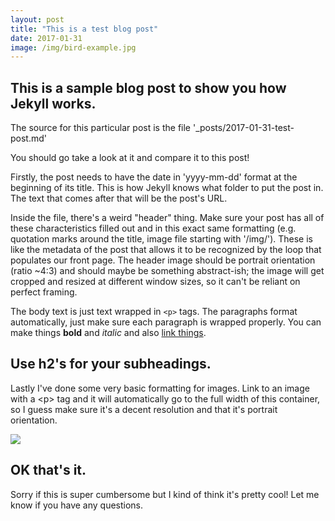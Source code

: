 ```yaml
---
layout: post
title: "This is a test blog post"
date: 2017-01-31
image: /img/bird-example.jpg
---
```


<h2>This is a sample blog post to show you how Jekyll works.</h2>

<p>The source for this particular post is the file '&#95;posts/2017-01-31-test-post.md' </p>

<p>You should go take a look at it and compare it to this post!</p>

<p>Firstly, the post needs to have the date in 'yyyy-mm-dd' format at the beginning of its title. This is how Jekyll knows what folder to put the post in. The text that comes after that will be the post's URL.</p>

<p>Inside the file, there's a weird "header" thing. Make sure your post has all of these characteristics filled out and in this exact same formatting (e.g. quotation marks around the title, image file starting with '/img/'). These is like the metadata of the post that allows it to be recognized by the loop that populates our front page. The header image should be portrait orientation (ratio ~4:3) and should maybe be something abstract-ish; the image will get cropped and resized at different window sizes, so it can't be reliant on perfect framing.</p>

<p>The body text is just text wrapped in <code>&lt;p&gt;</code> tags. The paragraphs format automatically, just make sure each paragraph is wrapped properly. You can make things <b>bold</b> and <i>italic</i> and also <a href='#'>link things</a>.</p>

<h2>Use h2's for your subheadings.</h2>

<p>Lastly I've done some very basic formatting for images. Link to an image with a &lt;p&gt; tag and it will automatically go to the full width of this container, so I guess make sure it's a decent resolution and that it's portrait orientation.</p>

<img src='/img/bird-example.jpg'>

<h2>OK that's it.</h2>
<p>Sorry if this is super cumbersome but I kind of think it's pretty cool! Let me know if you have any questions.</p>

